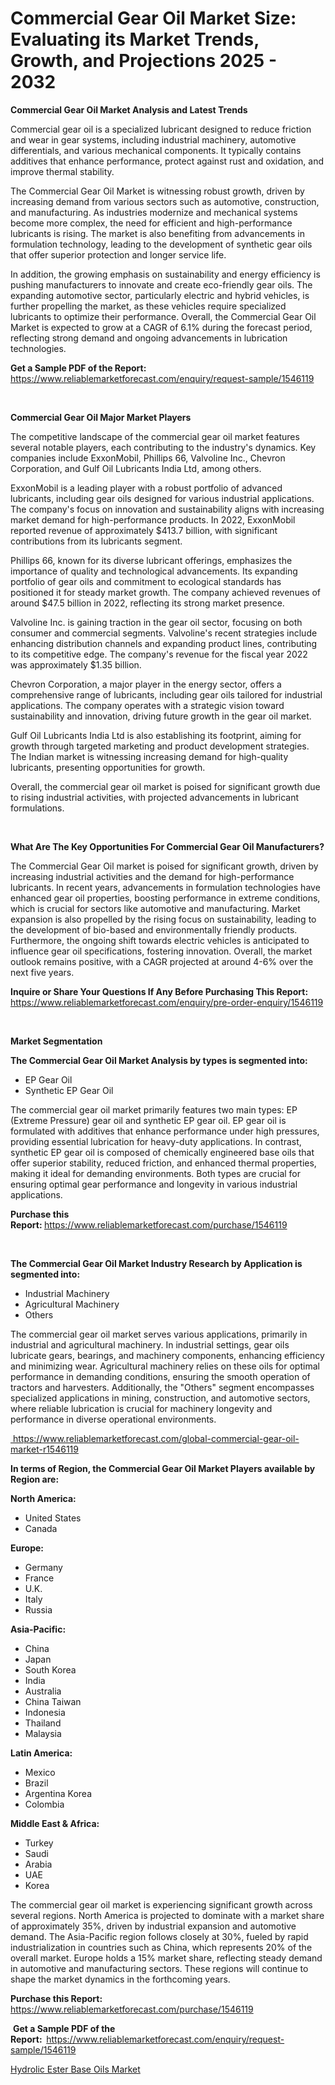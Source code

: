<p><h1>Commercial Gear Oil Market Size: Evaluating its Market Trends, Growth, and Projections 2025 - 2032</h1></p><p><strong>Commercial Gear Oil Market Analysis and Latest Trends</strong></p>
<p><p>Commercial gear oil is a specialized lubricant designed to reduce friction and wear in gear systems, including industrial machinery, automotive differentials, and various mechanical components. It typically contains additives that enhance performance, protect against rust and oxidation, and improve thermal stability. </p><p>The Commercial Gear Oil Market is witnessing robust growth, driven by increasing demand from various sectors such as automotive, construction, and manufacturing. As industries modernize and mechanical systems become more complex, the need for efficient and high-performance lubricants is rising. The market is also benefiting from advancements in formulation technology, leading to the development of synthetic gear oils that offer superior protection and longer service life. </p><p>In addition, the growing emphasis on sustainability and energy efficiency is pushing manufacturers to innovate and create eco-friendly gear oils. The expanding automotive sector, particularly electric and hybrid vehicles, is further propelling the market, as these vehicles require specialized lubricants to optimize their performance. Overall, the Commercial Gear Oil Market is expected to grow at a CAGR of 6.1% during the forecast period, reflecting strong demand and ongoing advancements in lubrication technologies.</p></p>
<p><strong>Get a Sample PDF of the Report:&nbsp;</strong> <a href="https://www.reliablemarketforecast.com/enquiry/request-sample/1546119?utm_campaign=1169&utm_medium=2&utm_source=Github&utm_content=ia&utm_term=01022025&utm_id=commercial-gear-oil">https://www.reliablemarketforecast.com/enquiry/request-sample/1546119</a></p>
<p>&nbsp;</p>
<p><strong>Commercial Gear Oil Major Market Players</strong></p>
<p><p>The competitive landscape of the commercial gear oil market features several notable players, each contributing to the industry's dynamics. Key companies include ExxonMobil, Phillips 66, Valvoline Inc., Chevron Corporation, and Gulf Oil Lubricants India Ltd, among others.</p><p>ExxonMobil is a leading player with a robust portfolio of advanced lubricants, including gear oils designed for various industrial applications. The company's focus on innovation and sustainability aligns with increasing market demand for high-performance products. In 2022, ExxonMobil reported revenue of approximately $413.7 billion, with significant contributions from its lubricants segment.</p><p>Phillips 66, known for its diverse lubricant offerings, emphasizes the importance of quality and technological advancements. Its expanding portfolio of gear oils and commitment to ecological standards has positioned it for steady market growth. The company achieved revenues of around $47.5 billion in 2022, reflecting its strong market presence.</p><p>Valvoline Inc. is gaining traction in the gear oil sector, focusing on both consumer and commercial segments. Valvoline's recent strategies include enhancing distribution channels and expanding product lines, contributing to its competitive edge. The company's revenue for the fiscal year 2022 was approximately $1.35 billion.</p><p>Chevron Corporation, a major player in the energy sector, offers a comprehensive range of lubricants, including gear oils tailored for industrial applications. The company operates with a strategic vision toward sustainability and innovation, driving future growth in the gear oil market.</p><p>Gulf Oil Lubricants India Ltd is also establishing its footprint, aiming for growth through targeted marketing and product development strategies. The Indian market is witnessing increasing demand for high-quality lubricants, presenting opportunities for growth.</p><p>Overall, the commercial gear oil market is poised for significant growth due to rising industrial activities, with projected advancements in lubricant formulations.</p></p>
<p>&nbsp;</p>
<p><strong>What Are The Key Opportunities For Commercial Gear Oil Manufacturers?</strong></p>
<p><p>The Commercial Gear Oil market is poised for significant growth, driven by increasing industrial activities and the demand for high-performance lubricants. In recent years, advancements in formulation technologies have enhanced gear oil properties, boosting performance in extreme conditions, which is crucial for sectors like automotive and manufacturing. Market expansion is also propelled by the rising focus on sustainability, leading to the development of bio-based and environmentally friendly products. Furthermore, the ongoing shift towards electric vehicles is anticipated to influence gear oil specifications, fostering innovation. Overall, the market outlook remains positive, with a CAGR projected at around 4-6% over the next five years.</p></p>
<p><strong>Inquire or Share Your Questions If Any Before Purchasing This Report:</strong> <a href="https://www.reliablemarketforecast.com/enquiry/pre-order-enquiry/1546119?utm_campaign=1169&utm_medium=2&utm_source=Github&utm_content=ia&utm_term=01022025&utm_id=commercial-gear-oil">https://www.reliablemarketforecast.com/enquiry/pre-order-enquiry/1546119</a></p>
<p>&nbsp;</p>
<p><strong>Market Segmentation</strong></p>
<p><strong>The Commercial Gear Oil Market Analysis by types is segmented into:</strong></p>
<p><ul><li>EP Gear Oil</li><li>Synthetic EP Gear Oil</li></ul></p>
<p><p>The commercial gear oil market primarily features two main types: EP (Extreme Pressure) gear oil and synthetic EP gear oil. EP gear oil is formulated with additives that enhance performance under high pressures, providing essential lubrication for heavy-duty applications. In contrast, synthetic EP gear oil is composed of chemically engineered base oils that offer superior stability, reduced friction, and enhanced thermal properties, making it ideal for demanding environments. Both types are crucial for ensuring optimal gear performance and longevity in various industrial applications.</p></p>
<p><strong>Purchase this Report:&nbsp;</strong><a href="https://www.reliablemarketforecast.com/purchase/1546119?utm_campaign=1169&utm_medium=2&utm_source=Github&utm_content=ia&utm_term=01022025&utm_id=commercial-gear-oil">https://www.reliablemarketforecast.com/purchase/1546119</a></p>
<p>&nbsp;</p>
<p><strong>The Commercial Gear Oil Market Industry Research by Application is segmented into:</strong></p>
<p><ul><li>Industrial Machinery</li><li>Agricultural Machinery</li><li>Others</li></ul></p>
<p><p>The commercial gear oil market serves various applications, primarily in industrial and agricultural machinery. In industrial settings, gear oils lubricate gears, bearings, and machinery components, enhancing efficiency and minimizing wear. Agricultural machinery relies on these oils for optimal performance in demanding conditions, ensuring the smooth operation of tractors and harvesters. Additionally, the "Others" segment encompasses specialized applications in mining, construction, and automotive sectors, where reliable lubrication is crucial for machinery longevity and performance in diverse operational environments.</p></p>
<p><a href="https://www.reliablemarketforecast.com/global-commercial-gear-oil-market-r1546119?utm_campaign=1169&utm_medium=2&utm_source=Github&utm_content=ia&utm_term=01022025&utm_id=commercial-gear-oil">&nbsp;https://www.reliablemarketforecast.com/global-commercial-gear-oil-market-r1546119</a></p>
<p><strong>In terms of Region, the Commercial Gear Oil Market Players available by Region are:</strong></p>
<p>
    <p> <strong> North America: </strong>
        <ul>
            <li>United States</li>
            <li>Canada</li>
        </ul>
        </p> 
    <p> <strong> Europe: </strong>
        <ul>
            <li>Germany</li>
            <li>France</li>
            <li>U.K.</li>
            <li>Italy</li>
            <li>Russia</li>
        </ul>
        </p> 
    <p> <strong> Asia-Pacific: </strong>
        <ul>
            <li>China</li>
            <li>Japan</li>
            <li>South Korea</li>
            <li>India</li>
            <li>Australia</li>
            <li>China Taiwan</li>
            <li>Indonesia</li>
            <li>Thailand</li>
            <li>Malaysia</li>
        </ul>
        </p> 
    <p> <strong> Latin America: </strong>
        <ul>
            <li>Mexico</li>
            <li>Brazil</li>
            <li>Argentina Korea</li>
            <li>Colombia</li>
        </ul>
        </p> 
    <p> <strong> Middle East & Africa: </strong>
        <ul>
            <li>Turkey</li>
            <li>Saudi</li>
            <li>Arabia</li>
            <li>UAE</li>
            <li>Korea</li>
        </ul>
    </p>
    </p>
<p><p>The commercial gear oil market is experiencing significant growth across several regions. North America is projected to dominate with a market share of approximately 35%, driven by industrial expansion and automotive demand. The Asia-Pacific region follows closely at 30%, fueled by rapid industrialization in countries such as China, which represents 20% of the overall market. Europe holds a 15% market share, reflecting steady demand in automotive and manufacturing sectors. These regions will continue to shape the market dynamics in the forthcoming years.</p></p>
<p><strong>Purchase this Report: </strong><a href="https://www.reliablemarketforecast.com/purchase/1546119?utm_campaign=1169&utm_medium=2&utm_source=Github&utm_content=ia&utm_term=01022025&utm_id=commercial-gear-oil">https://www.reliablemarketforecast.com/purchase/1546119</a></p>
<p>&nbsp;<strong>Get a Sample PDF of the Report:&nbsp;&nbsp;</strong><a href="https://www.reliablemarketforecast.com/enquiry/request-sample/1546119?utm_campaign=1169&utm_medium=2&utm_source=Github&utm_content=ia&utm_term=01022025&utm_id=commercial-gear-oil">https://www.reliablemarketforecast.com/enquiry/request-sample/1546119</a></p>
<p><strong></strong></p>
<p><p><a href="https://github.com/pizolina/Market-Research-Report-List-6/blob/main/hydrolic-ester-base-oils-market.md?utm_campaign=1169&utm_medium=2&utm_source=Github&utm_content=ia&utm_term=01022025&utm_id=commercial-gear-oil">Hydrolic Ester Base Oils Market</a></p></p>